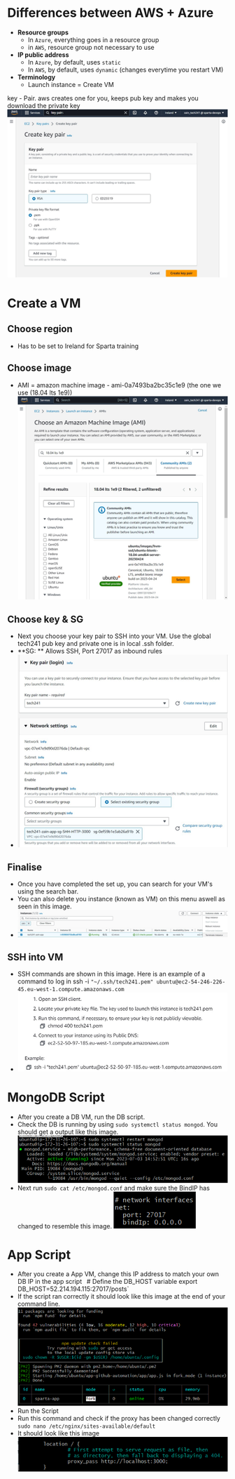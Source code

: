 # Differences between AWS + Azure

- **Resource groups**
  - In `Azure`, everything goes in a resource group
  - in `AWS`, resource group not necessary to use
- **IP public address**
  - In `Azure`, by default, uses `static`
  - In `AWS`, by default, uses `dynamic` (changes everytime you restart VM)
- **Terminology**
  - Launch instance = Create VM

key - Pair. aws creates one for you, keeps pub key and makes you download the private key
![alt text](./images/making-a-key-pair.jpg)

# Create a VM

## Choose region

- Has to be set to Ireland for Sparta training

## Choose image

- AMI = amazon machine image - ami-0a7493ba2bc35c1e9 (the one we use (18.04 lts 1e9))
  ![alt text](./images/choosing-image.jpg)

## Choose key & SG

- Next you choose your key pair to SSH into your VM. Use the global tech241 pub key and private one is in local .ssh folder.
- **SG: ** Allows SSH, Port 27017 as inbound rules
- ![alt text](./images/select-key-pair-and-network-sg.jpg)

## Finalise

- Once you have completed the set up, you can search for your VM's using the search bar.
- You can also delete you instance (known as VM) on this menu aswell as seen in this image.
- ![alt text](./images//search-for-and-terminate-VM.jpg)

## SSH into VM

- SSH commands are shown in this image. Here is an example of a command to log in ssh -i `"~/.ssh/tech241.pem" ubuntu@ec2-54-246-226-45.eu-west-1.compute.amazonaws.com`
- ![alt text](./images/SSH-into-VM.jpg)

# MongoDB Script

- After you create a DB VM, run the DB script.
- Check the DB is running by using `sudo systemctl status mongod`. You should get a output like this image.
  ![alt text](./images/mongodb-check-status.PNG)
- Next run `sudo cat /etc/mongod.conf` and make sure the BindIP has changed to resemble this image.
  ![alt text](./images/mongodb-check-bindIP-change.PNG)

# App Script

- After you create a App VM, change this IP address to match your own DB IP in the app script `
`# Define the DB_HOST variable
  export DB_HOST=52.214.194.115:27017/posts`
- If the script ran correctly it should look like this image at the end of your command line.
  ![alt text](./images/App-Script-Check-NodeJs.PNG)
- Run the Script
- Run this command and check if the proxy has been changed correctly `sudo nano /etc/nginx/sites-available/default`
- It should look like this image
  ![alt text](./images/App-check-proxy.PNG)
